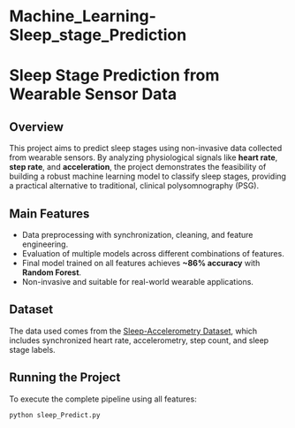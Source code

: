 # Machine_Learning-Sleep_stage_Prediction

# Sleep Stage Prediction from Wearable Sensor Data

## Overview

This project aims to predict sleep stages using non-invasive data collected from wearable sensors. By analyzing physiological signals like **heart rate**, **step rate**, and **acceleration**, the project demonstrates the feasibility of building a robust machine learning model to classify sleep stages, providing a practical alternative to traditional, clinical polysomnography (PSG).

## Main Features

- Data preprocessing with synchronization, cleaning, and feature engineering.
- Evaluation of multiple models across different combinations of features.
- Final model trained on all features achieves **~86% accuracy** with **Random Forest**.
- Non-invasive and suitable for real-world wearable applications.

## Dataset

The data used comes from the [Sleep-Accelerometry Dataset](https://physionet.org/content/sleep-accel/1.0.0/), which includes synchronized heart rate, accelerometry, step count, and sleep stage labels.



## Running the Project

To execute the complete pipeline using all features:

```bash
python sleep_Predict.py
